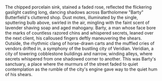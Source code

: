 The chipped porcelain sink, stained a faded rose, reflected the flickering gaslight casting long, dancing shadows across Bartholomew "Barty" Butterfield's cluttered shop.  Dust motes, illuminated by the single, sputtering bulb above, swirled in the air, mingling with the faint scent of lavender shaving soap and aged mahogany.  Barty, a man whose face bore the marks of countless razored chins and whispered secrets, leaned over the next client, his calloused fingers deftly maneuvering the shears.  Outside, the rhythmic clang of horse-drawn carts and the muffled cries of vendors drifted in, a symphony of the bustling city of Veridian.  Veridian, a city of towering cobblestone buildings and narrow, winding alleys, where secrets whispered from one shadowed corner to another. This was Barty's sanctuary, a place where the murmurs of the street faded to quiet contemplation as the rumble of the city's engine gave way to the quiet hum of his shears.
